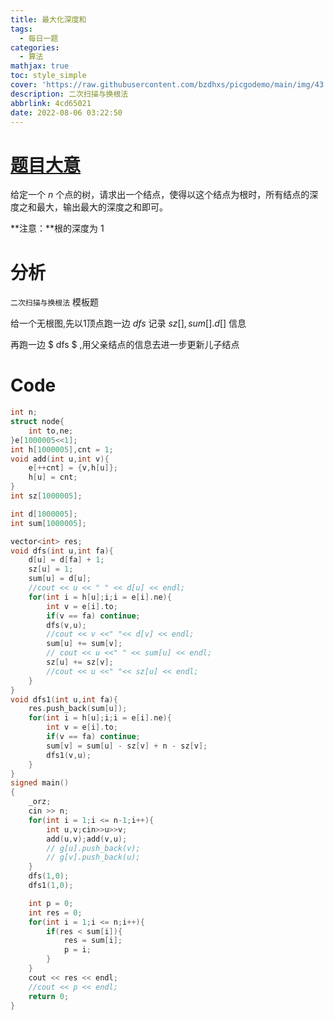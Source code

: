 ```yaml
---
title: 最大化深度和
tags:
  - 每日一题
categories:
  - 算法
mathjax: true
toc: style_simple
cover: 'https://raw.githubusercontent.com/bzdhxs/picgodemo/main/img/43.jpg'
description: 二次扫描与换根法
abbrlink: 4cd65021
date: 2022-08-06 03:22:50
---
```



# [题目大意](https://www.luogu.com.cn/problem/P3478)

给定一个 $n$ 个点的树，请求出一个结点，使得以这个结点为根时，所有结点的深度之和最大，输出最大的深度之和即可。

**注意：**根的深度为 1

# 分析

``二次扫描与换根法`` 模板题

给一个无根图,先以1顶点跑一边 $dfs$ 记录  $sz[],sum[].d[]$ 信息

再跑一边 $ dfs $ ,用父亲结点的信息去进一步更新儿子结点

#  Code

```cpp
int n;
struct node{
    int to,ne;
}e[1000005<<1];
int h[1000005],cnt = 1;
void add(int u,int v){
    e[++cnt] = {v,h[u]};
    h[u] = cnt;
}
int sz[1000005];

int d[1000005];
int sum[1000005];

vector<int> res;
void dfs(int u,int fa){
    d[u] = d[fa] + 1;
    sz[u] = 1;
    sum[u] = d[u];
    //cout << u << " " << d[u] << endl;
    for(int i = h[u];i;i = e[i].ne){
        int v = e[i].to;
        if(v == fa) continue;
        dfs(v,u);
        //cout << v <<" "<< d[v] << endl;
        sum[u] += sum[v];
        // cout << u <<" " << sum[u] << endl;
        sz[u] += sz[v];
        //cout << u <<" "<< sz[u] << endl;
    }
}
void dfs1(int u,int fa){
    res.push_back(sum[u]);
    for(int i = h[u];i;i = e[i].ne){
        int v = e[i].to;
        if(v == fa) continue;
        sum[v] = sum[u] - sz[v] + n - sz[v];
        dfs1(v,u);
    }
}
signed main()
{
    _orz;
    cin >> n;
    for(int i = 1;i <= n-1;i++){
        int u,v;cin>>u>>v;
        add(u,v);add(v,u);
        // g[u].push_back(v);
        // g[v].push_back(u);
    }
    dfs(1,0);
    dfs1(1,0);

    int p = 0;
    int res = 0;
    for(int i = 1;i <= n;i++){
        if(res < sum[i]){
            res = sum[i];
            p = i;
        }
    }
    cout << res << endl;
    //cout << p << endl;
    return 0;
}
```





























